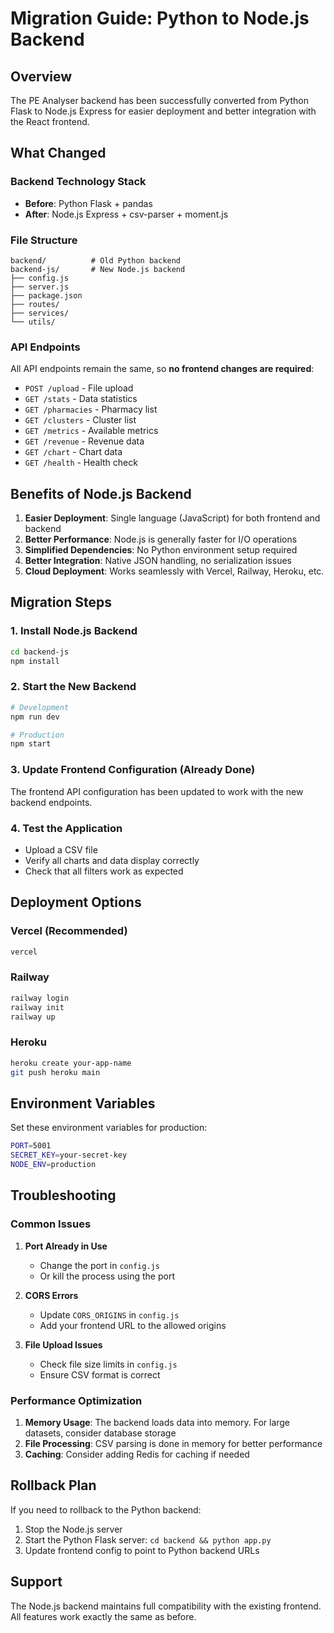 # Migration Guide: Python to Node.js Backend

## Overview

The PE Analyser backend has been successfully converted from Python Flask to Node.js Express for easier deployment and better integration with the React frontend.

## What Changed

### Backend Technology Stack
- **Before**: Python Flask + pandas
- **After**: Node.js Express + csv-parser + moment.js

### File Structure
```
backend/          # Old Python backend
backend-js/       # New Node.js backend
├── config.js
├── server.js
├── package.json
├── routes/
├── services/
└── utils/
```

### API Endpoints
All API endpoints remain the same, so **no frontend changes are required**:

- `POST /upload` - File upload
- `GET /stats` - Data statistics
- `GET /pharmacies` - Pharmacy list
- `GET /clusters` - Cluster list
- `GET /metrics` - Available metrics
- `GET /revenue` - Revenue data
- `GET /chart` - Chart data
- `GET /health` - Health check

## Benefits of Node.js Backend

1. **Easier Deployment**: Single language (JavaScript) for both frontend and backend
2. **Better Performance**: Node.js is generally faster for I/O operations
3. **Simplified Dependencies**: No Python environment setup required
4. **Better Integration**: Native JSON handling, no serialization issues
5. **Cloud Deployment**: Works seamlessly with Vercel, Railway, Heroku, etc.

## Migration Steps

### 1. Install Node.js Backend
```bash
cd backend-js
npm install
```

### 2. Start the New Backend
```bash
# Development
npm run dev

# Production
npm start
```

### 3. Update Frontend Configuration (Already Done)
The frontend API configuration has been updated to work with the new backend endpoints.

### 4. Test the Application
- Upload a CSV file
- Verify all charts and data display correctly
- Check that all filters work as expected

## Deployment Options

### Vercel (Recommended)
```bash
vercel
```

### Railway
```bash
railway login
railway init
railway up
```

### Heroku
```bash
heroku create your-app-name
git push heroku main
```

## Environment Variables

Set these environment variables for production:

```bash
PORT=5001
SECRET_KEY=your-secret-key
NODE_ENV=production
```

## Troubleshooting

### Common Issues

1. **Port Already in Use**
   - Change the port in `config.js`
   - Or kill the process using the port

2. **CORS Errors**
   - Update `CORS_ORIGINS` in `config.js`
   - Add your frontend URL to the allowed origins

3. **File Upload Issues**
   - Check file size limits in `config.js`
   - Ensure CSV format is correct

### Performance Optimization

1. **Memory Usage**: The backend loads data into memory. For large datasets, consider database storage
2. **File Processing**: CSV parsing is done in memory for better performance
3. **Caching**: Consider adding Redis for caching if needed

## Rollback Plan

If you need to rollback to the Python backend:

1. Stop the Node.js server
2. Start the Python Flask server: `cd backend && python app.py`
3. Update frontend config to point to Python backend URLs

## Support

The Node.js backend maintains full compatibility with the existing frontend. All features work exactly the same as before. 